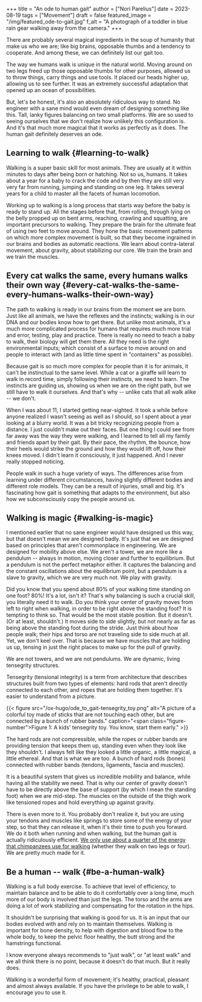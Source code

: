 +++
title = "An ode to human gait"
author = ["Nori Parelius"]
date = 2023-08-19
tags = ["Movement"]
draft = false
featured_image = "/img/featured_ode-to-gait.jpg"
f_alt = "A photograph of a toddler in blue rain gear walking away from the camera."
+++

There are probably several magical ingredients in the soup of humanity that make us who we are; like big brains, opposable thumbs and a tendency to cooperate. And among these, we can definitely list our gait too.

The way we humans walk is unique in the natural world. Moving around on two legs freed up those opposable thumbs for other purposes, allowed us to throw things, carry things and use tools. It placed our heads higher up, allowing us to see further. It was an extremely successful adaptation that opened up an ocean of possibilities.

But, let's be honest, it's also an absolutely ridiculous way to stand. No engineer with a sane mind would even dream of designing something like this. Tall, lanky figures balancing on two small platforms. We are so used to seeing ourselves that we don't realize how unlikely this configuration is. And it's that much more magical that it works as perfectly as it does. The human gait definitely deserves an ode.


## Learning to walk {#learning-to-walk}

Walking is a super basic skill for most animals. They are usually at it within minutes to days after being born or hatching. Not so us, humans. It takes about a year for a baby to crack the code and by then they are still very very far from running, jumping and standing on one leg. It takes several years for a child to master all the facets of human locomotion.

Working up to walking is a long process that starts way before the baby is ready to stand up. All the stages before that, from rolling, through lying on the belly propped up on bent arms, reaching, crawling and squatting, are important precursors to walking. They prepare the brain for the ultimate feat of using two feet to move around. They hone the basic movement patterns on which more complex movement is built, so that they become ingrained in our brains and bodies as automatic reactions. We learn about contra-lateral movement, about gravity, about stabilizing our core. We train the brain and we train the muscles.


## Every cat walks the same, every humans walks their own way {#every-cat-walks-the-same-every-humans-walks-their-own-way}

The path to walking is ready in our brains from the moment we are born. Just like all animals, we have the reflexes and the instincts; walking is in our DNA and our bodies know how to get there. But unlike most animals, it's a much more complicated process for humans that requires much more trial and error, testing, play and practice. There is really no need to teach a baby to walk, their biology will get them there. All they need is the right environmental inputs; which consist of a surface to move around on and people to interact with (and as little time spent in "containers" as possible).

Because gait is so much more complex for people than it is for animals, it can't be instinctual to the same level. While a cat or a giraffe will learn to walk in record time, simply following their instincts, we need to learn. The instincts are guiding us, showing us when we are on the right path, but we still have to walk it ourselves. And that's why -- unlike cats that all walk alike -- we don't.

When I was about 11, I started getting near-sighted. It took a while before anyone realized I wasn't seeing as well as I should, so I spent about a year looking at a blurry world. It was a bit tricky recognizing people from a distance. I just couldn't make out their faces. But one thing I could see from far away was the way they were walking, and I learned to tell all my family and friends apart by their gait. By their pace, the rhythm, the bounce, how their heels would strike the ground and how they would lift off, how their knees moved. I didn't learn it consciously, it just happened. And I never really stopped noticing.

People walk in such a huge variety of ways. The differences arise from learning under different circumstances, having slightly different bodies and different role models. They can be a result of injuries, small and big. It's fascinating how gait is something that adapts to the environment, but also how we subconsciously copy the people around us.


## Walking is magic {#walking-is-magic}

I mentioned earlier that no sane engineer would have designed us this way, but that doesn't mean we are designed badly. It's just that we are designed based on principles that aren't commonplace in engineering. We are designed for mobility above else. We aren't a tower, we are more like a pendulum -- always in motion, moving closer and further to equilibrium. But a pendulum is not the perfect metaphor either. It captures the balancing and the constant oscillations about the equilibrium point, but a pendulum is a slave to gravity, which we are very much not. We play with gravity.

Did you know that you spend about 80% of your walking time standing on one foot? 80%! It's a lot, isn't it? That's why balancing is such a crucial skill, you literally need it to walk. Do you think your center of gravity moves from left to right when walking, in order to be right above the standing foot? It is tempting to think so. That would be the most stable position. But it doesn't. (Or at least, shouldn't.) It moves side to side slightly, but not nearly as far as being above the standing foot during the stride. Just think about how people walk; their hips and torso are not traveling side to side much at all. Yet, we don't keel over. That is because we have muscles that are holding us up, tensing in just the right places to make up for the pull of gravity.

We are not towers, and we are not pendulums. We are dynamic, living tensegrity structures.

Tensegrity (tensional integrity) is a term from architecture that describes structures built from two types of elements: hard rods that aren't directly connected to each other, and ropes that are holding them together. It's easier to understand from a picture.

{{< figure src="/ox-hugo/ode_to_gait-tensegrity_toy.png" alt="A picture of a colorful toy made of sticks that are not touching each other, but are connected by a bunch of rubber bands." caption="<span class=\"figure-number\">Figure 1: </span>A kids' tensegrity toy. You know, start them early." >}}

The hard rods are not compressible, while the ropes or rubber bands are providing tension that keeps them up, standing even when they look like they shouldn't. I always felt like they looked a little organic, a little magical, a little ethereal. And that is what we are too. A bunch of hard rods (bones) connected with rubber bands (tendons, ligaments, fascia and muscles).

It is a beautiful system that gives us incredible mobility and balance, while having all the stability we need. That is why our center of gravity doesn't have to be directly above the base of support (by which I mean the standing foot) when we are mid-step. The muscles on the outside of the thigh work like tensioned ropes and hold everything up against gravity.

There is even more to it. You probably don't realize it, but you are using your tendons and muscles like springs to store some of the energy of your step, so that they can release it, when it's their time to push you forward. We do it both when running and when walking, but the human gait is actually ridiculously efficient. [We only use about a quarter of the energy that chimpanzees use for walking](https://www.pnas.org/doi/10.1073/pnas.0703267104) (whether they walk on two legs or four). We are pretty much made for it.


## Be a human -- walk {#be-a-human-walk}

Walking is a full body exercise. To achieve that level of efficiency, to maintain balance and to be able to do it comfortably over a long time, much more of our body is involved than just the legs. The torso and the arms are doing a lot of work stabilizing and compensating for the rotation in the hips.

It shouldn't be surprising that walking is good for us. It is an input that our bodies evolved with and rely on to maintain themselves. Walking is important for bone density, to help with digestion and blood flow to the whole body, to keep the pelvic floor healthy, the butt strong and the hamstrings functional.

I know everyone always recommends to "just walk", or "at least walk" and we all think there is no point, because it doesn't do that much. But it really does.

Walking is a wonderful form of movement; it's healthy, practical, pleasant and almost always available. If you have the privilege to be able to walk, I encourage you to use it.
